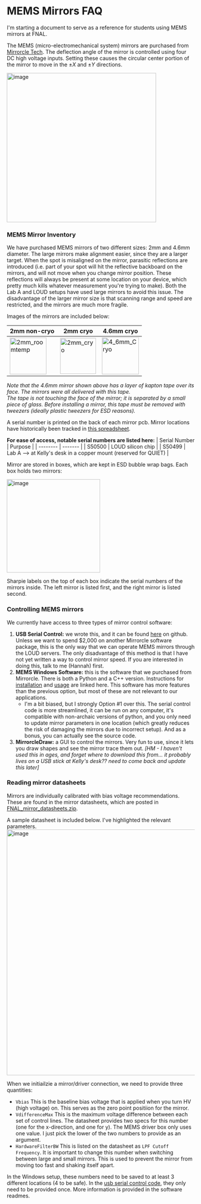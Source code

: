 # MEMS Mirrors FAQ
I'm starting a document to serve as a reference for students using MEMS mirrors at FNAL.

The MEMS (micro-electromechanical system) mirrors are purchased from [Mirrorcle Tech](https://www.mirrorcletech.com/wp/).  The deflection angle of the mirror is controlled using four DC high voltage inputs.  Setting these causes the circular center portion of the mirror to move in the $\pm X$ and $\pm Y$ directions.

<img width="400" alt="image" src="https://github.com/CosmiQuantum/MEMS_docs/assets/80175523/9a0255f7-31a6-41c2-b502-80f7a5c1a3a6">


### MEMS Mirror Inventory
We have purchased MEMS mirrors of two different sizes: 2mm and 4.6mm diameter.  The large mirrors make alignment easier, since they are a larger target.  When the spot is misaligned on the mirror, parasitic reflections are introduced (i.e. part of your spot will hit the reflective backboard on the mirrors, and will not move when you change mirror position.  These reflections will always be present at some location on your device, which pretty much kills whatever measurement you're trying to make).  Both the Lab A and LOUD setups have used large mirrors to avoid this issue.  The disadvantage of the larger mirror size is that scanning range and speed are restricted, and the mirrors are much more fragile.

Images of the mirrors are included below:

| 2mm non-cryo | 2mm cryo | 4.6mm cryo |
| -------- | ------- | -------- |
| <img width="98" alt="2mm_roomtemp" src="https://github.com/CosmiQuantum/MEMS_docs/assets/80175523/768bc744-fba1-444d-816d-5995c2e0a42f">| <img width="96" alt="2mm_cryo" src="https://github.com/CosmiQuantum/MEMS_docs/assets/80175523/680c64cc-0d65-477e-9ec7-d8f4b5113dee">| <img width="99" alt="4_6mm_Cryo" src="https://github.com/CosmiQuantum/MEMS_docs/assets/80175523/d732c35b-cfd0-47bb-a9a3-db2b9a7598e5"> |

*Note that the 4.6mm mirror shown above has a layer of kapton tape over its face.  The mirrors were all delivered with this tape.  
The tape is not touching the face of the mirror; it is separated by a small piece of glass.  Before installing a mirror, this tape must be removed with tweezers 
(ideally plastic tweezers for ESD reasons).*

A serial number is printed on the back of each mirror pcb.  Mirror locations have historically been
tracked in [this spreadsheet](https://docs.google.com/spreadsheets/d/1SfAJXwR_5d47hqugquiN4ruBxzNecHy8UDuXBtk5U1g/edit#gid=0).  

**For ease of access, notable serial numbers are listed here:**
| Serial Number | Purpose |
| -------- | ------- |
| S50500 | LOUD silicon chip |
| S50499 | Lab A --> at Kelly's desk in a copper mount (reserved for QUIET) |

Mirror are stored in boxes, 
which are kept in ESD bubble wrap bags.  Each box holds two mirrors:

<img width="250" alt="image" src="https://github.com/CosmiQuantum/MEMS_docs/assets/80175523/9a70fdf3-5c75-43b1-ac5e-15e93fb56d9e">

Sharpie labels on the top of each box indicate the serial numbers of the mirrors inside.  The left mirror is listed first, and the right mirror is listed second.

### Controlling MEMS mirrors
We currently have access to three types of mirror control software:
1. **USB Serial Control:** we wrote this, and it can be found [here](https://github.com/CosmiQuantum/MEMS_Ctrl) on github. Unless we want to spend $2,000 on another Mirrorcle software package, this is the only way that we can operate MEMS mirrors through the LOUD servers.  The only disadvantage of this method is that I have not yet written a way to control mirror speed.  If you are interested in doing this, talk to me (Hannah) first.
2. **MEMS Windows Software:** this is the software that we purchased from Mirrorcle.  There is both a Python and a C++ version.  Instructions for [installation](https://github.com/CosmiQuantum/MEMS_docs/blob/main/MEMS_mirrors/MEMS_windows_installation.md) and [usage](https://github.com/CosmiQuantum/MEMS_docs/blob/main/MEMS_mirrors/MEMS_windows_quickstart.md) are linked here.  This software has more features than the previous option, but most of these are not relevant to our applications.  
    * I'm a bit biased, but I strongly Option \#1 over this.  The serial control code is more streamlined, it can be run on any computer, it's compatible with non-archaic versions of python, and you only need to update mirror parameters in one location (which greatly reduces the risk of damaging the mirrors due to incorrect setup).  And as a bonus, you can actually see the source code.
4. **MirrorcleDraw:** a GUI to control the mirrors.  Very fun to use, since it lets you draw shapes and see the mirror trace them out. *[HM - I haven't used this in ages, and forget where to download this from... it probably lives on a USB stick at Kelly's desk?? need to come back and update this later]*


### Reading mirror datasheets
Mirrors are individually calibrated with bias voltage recommendations.  These are found in the mirror datasheets, which are posted in
[FNAL_mirror_datasheets.zip](https://github.com/CosmiQuantum/MEMS_docs/blob/main/MEMS_mirrors/FNAL_mirror_datasheets.zip).  

A sample datasheet is included below.  I've highlighted the relevant parameters.
<img width="658" alt="image" src="https://github.com/CosmiQuantum/MEMS_docs/assets/80175523/8fdf0875-aab2-4114-ba21-cded8f157483">

When we initiailzie a mirror/driver connection, we need to provide three quantities:
* `Vbias` This is the baseline bias voltage that is applied when you turn HV (high voltage) on.  This serves as the zero point positiion for the mirror.
* `VdifferenceMax` This is the maximum voltage difference between each set of control lines.  The datasheet provides two specs for this number (one for the x-direction, and one for y).  The MEMS driver box only uses one value.  I just pick the lower of the two numbers to provide as an argument.
* `HardwareFilterBW` This is listed on the datasheet as ``LPF Cutoff Frequency``.  It is important to change this number when switching between large and small mirrors.  This is used to prevent the mirror from moving too fast and shaking itself apart.  

In the Windows setup, these numbers need to be saved to at least 3 different locations (4 to be safe).  In the [usb serial control code](https://github.com/CosmiQuantum/MEMS_Ctrl), they only need to be provided once.  More information is provided in the software readmes.


